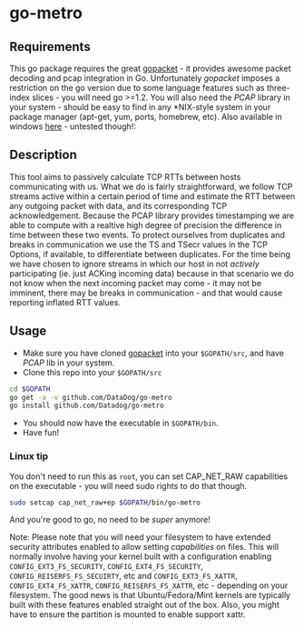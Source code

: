 # go-metro

## Requirements
This go package requires the great [gopacket](https://github.com/google/gopacket) - it provides awesome packet decoding and pcap integration in Go.
Unfortunately *gopacket* imposes a restriction on the go version due to some language features such as three-index slices - you will need go >=1.2.
You will also need the *PCAP* library in your system - should be easy to find in any \*NIX-style system in your package manager (apt-get, yum, ports, homebrew, etc). Also available in windows [here](http://www.winpcap.org/) - untested though!:

## Description
This tool aims to passively calculate TCP RTTs between hosts communicating with us. What we do is fairly straightforward, we follow TCP streams active within a certain period of time and estimate the RTT between any outgoing packet with data, and its corresponding TCP acknowledgement. Because the PCAP library provides timestamping we are able to compute with a realtive high degree of precision the difference in time between these two events. To protect ourselves from duplicates and breaks in
communication we use the TS and TSecr values in the TCP Options, if available, to differentiate between duplicates. For the time being we have chosen to ignore streams in which our host in not _actively_ participating (ie. just ACKing incoming data) because in that scenario we do not know when the next incoming packet may come - it may not be imminent, there may be breaks in communication - and that would cause reporting inflated RTT values.

## Usage
* Make sure you have cloned [gopacket](https://github.com/google/gopacket) into your `$GOPATH/src`, and have _PCAP_ lib in your system.
* Clone this repo into your `$GOPATH/src`
```bash
cd $GOPATH
go get -a -v github.com/DataDog/go-metro
go install github.com/Datadog/go-metro
```
* You should now have the executable in `$GOPATH/bin`.
* Have fun!

### Linux tip
You don't need to run this as `root`, you can set CAP_NET_RAW capabilities on the executable - you will need sudo rights to do that though.
```bash
sudo setcap cap_net_raw+ep $GOPATH/bin/go-metro
```
And you're good to go, no need to be *super* anymore!

Note: Please note that you will need your filesystem to have extended security attributes enabled to allow setting _capabilities_ on files. This will normally involve having your kernel built with a configuration enabling `CONFIG_EXT3_FS_SECURITY`, `CONFIG_EXT4_FS_SECURITY`, `CONFIG_REISERFS_FS_SECUIRTY`, etc and `CONFIG_EXT3_FS_XATTR`, `CONFIG_EXT4_FS_XATTR`, `CONFIG_REISERFS_FS_XATTR`, etc - depending on your filesystem. The good news is that Ubuntu/Fedora/Mint kernels are typically
built with these features enabled straight out of the box. Also, you might have to ensure the partition is mounted to enable support xattr.
